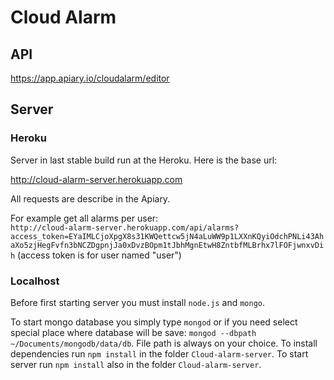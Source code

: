 # Cloud Alarm

## API
https://app.apiary.io/cloudalarm/editor

## Server

### Heroku

Server in last stable build run at the Heroku. Here is the base url:

http://cloud-alarm-server.herokuapp.com 

All requests are describe in the Apiary.

For example get all alarms per user: <br>
` http://cloud-alarm-server.herokuapp.com/api/alarms?access_token=EYaIMLCjoXpgX8s31KWQettcw5jN4aLuWW9p1LXXnKQyiOdchPNLi43AhaXo5zjHegFvfn3bNCZDgpnjJa0xDvzBOpm1tJbhMgnEtwH8ZntbfMLBrhx7lFOFjwnxvDih ` (access token is for user named "user")

### Localhost

Before first starting server you must install ` node.js ` and ` mongo `.

To start mongo database you simply type ` mongod ` or if you need select special place where database will be save: ` mongod --dbpath ~/Documents/mongodb/data/db `. File path is always on your choice.
To install dependencies run ` npm install ` in the folder ` Cloud-alarm-server `.
To start server run ` npm install ` also in the folder ` Cloud-alarm-server `.

